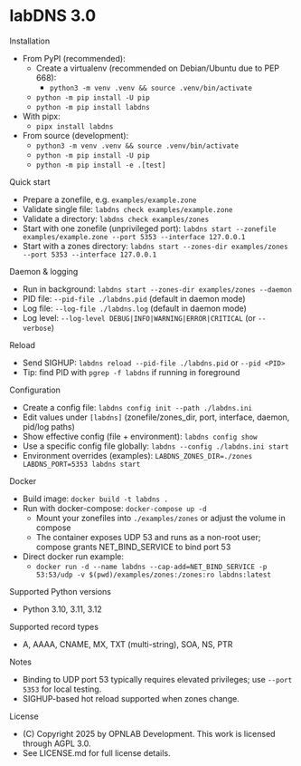 labDNS 3.0
==========

Installation
- From PyPI (recommended):
  - Create a virtualenv (recommended on Debian/Ubuntu due to PEP 668):
    - `python3 -m venv .venv && source .venv/bin/activate`
  - `python -m pip install -U pip`
  - `python -m pip install labdns`
- With pipx:
  - `pipx install labdns`
- From source (development):
  - `python3 -m venv .venv && source .venv/bin/activate`
  - `python -m pip install -U pip`
  - `python -m pip install -e .[test]`

Quick start
- Prepare a zonefile, e.g. `examples/example.zone`
- Validate single file: `labdns check examples/example.zone`
- Validate a directory: `labdns check examples/zones`
- Start with one zonefile (unprivileged port): `labdns start --zonefile examples/example.zone --port 5353 --interface 127.0.0.1`
- Start with a zones directory: `labdns start --zones-dir examples/zones --port 5353 --interface 127.0.0.1`

Daemon & logging
- Run in background: `labdns start --zones-dir examples/zones --daemon`
- PID file: `--pid-file ./labdns.pid` (default in daemon mode)
- Log file: `--log-file ./labdns.log` (default in daemon mode)
- Log level: `--log-level DEBUG|INFO|WARNING|ERROR|CRITICAL` (or `--verbose`)

Reload
- Send SIGHUP: `labdns reload --pid-file ./labdns.pid` or `--pid <PID>`
- Tip: find PID with `pgrep -f labdns` if running in foreground

Configuration
- Create a config file: `labdns config init --path ./labdns.ini`
- Edit values under `[labdns]` (zonefile/zones_dir, port, interface, daemon, pid/log paths)
- Show effective config (file + environment): `labdns config show`
- Use a specific config file globally: `labdns --config ./labdns.ini start`
- Environment overrides (examples): `LABDNS_ZONES_DIR=./zones LABDNS_PORT=5353 labdns start`

Docker
- Build image: `docker build -t labdns .`
- Run with docker-compose: `docker-compose up -d`
  - Mount your zonefiles into `./examples/zones` or adjust the volume in compose
  - The container exposes UDP 53 and runs as a non-root user; compose grants NET_BIND_SERVICE to bind port 53
- Direct docker run example:
  - `docker run -d --name labdns --cap-add=NET_BIND_SERVICE -p 53:53/udp -v $(pwd)/examples/zones:/zones:ro labdns:latest`

Supported Python versions
- Python 3.10, 3.11, 3.12

Supported record types
- A, AAAA, CNAME, MX, TXT (multi-string), SOA, NS, PTR

Notes
- Binding to UDP port 53 typically requires elevated privileges; use `--port 5353` for local testing.
- SIGHUP-based hot reload supported when zones change.

License
- (C) Copyright 2025 by OPNLAB Development. This work is licensed through AGPL 3.0.
- See LICENSE.md for full license details.
